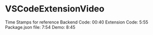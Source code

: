 # VSCodeExtensionVideo
Time Stamps for reference
Backend Code: 00:40
Extension Code: 5:55 
Package.json file: 7:54
Demo: 8:45
